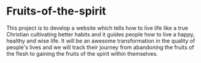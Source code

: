 # Fruits-of-the-spirit
This project is to develop a website which tells how to live life like a true Christian cultivating better habits and it guides people how to live a happy, healthy and wise life. 
It will be an awesome transformation in the quality of people's lives and we will track their journey from abandoning the fruits of the flesh to gaining the fruits of the spirit within themselves.
